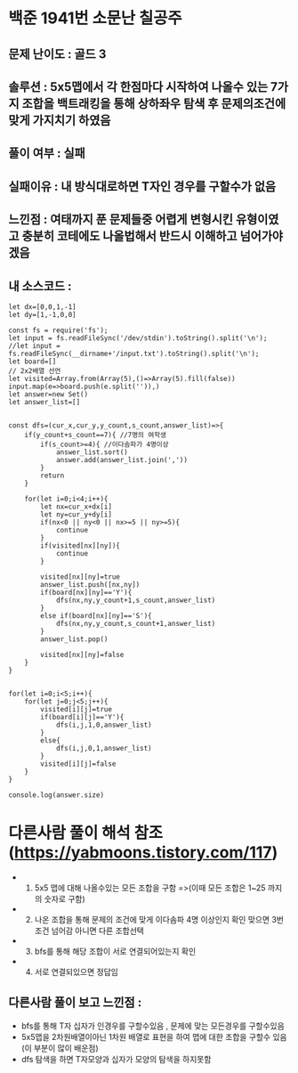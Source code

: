 # 백준 1941번 소문난 칠공주

## 문제 난이도 : 골드 3

## 솔루션 : 5x5맵에서 각 한점마다 시작하여 나올수 있는 7가지 조합을 백트래킹을 통해 상하좌우 탐색 후 문제의조건에 맞게 가지치기 하였음

## 풀이 여부 : 실패

## 실패이유 : 내 방식대로하면 T자인 경우를 구할수가 없음

## 느낀점 : 여태까지 푼 문제들중 어렵게 변형시킨 유형이였고 충분히 코테에도 나올법해서 반드시 이해하고 넘어가야겠음

## 내 소스코드 :

```
let dx=[0,0,1,-1]
let dy=[1,-1,0,0]

const fs = require('fs');
let input = fs.readFileSync('/dev/stdin').toString().split('\n');
//let input = fs.readFileSync(__dirname+'/input.txt').toString().split('\n');
let board=[]
// 2x2배열 선언
let visited=Array.from(Array(5),()=>Array(5).fill(false))
input.map(e=>board.push(e.split('')),)
let answer=new Set()
let answer_list=[]


const dfs=(cur_x,cur_y,y_count,s_count,answer_list)=>{
    if(y_count+s_count==7){ //7명의 여학생
        if(s_count>=4){ //이다솜파가 4명이상
            answer_list.sort()
            answer.add(answer_list.join(','))
        }
        return
    }

    for(let i=0;i<4;i++){
        let nx=cur_x+dx[i]
        let ny=cur_y+dy[i]
        if(nx<0 || ny<0 || nx>=5 || ny>=5){
            continue
        }
        if(visited[nx][ny]){
            continue
        }

        visited[nx][ny]=true
        answer_list.push([nx,ny])
        if(board[nx][ny]=='Y'){
            dfs(nx,ny,y_count+1,s_count,answer_list)
        }
        else if(board[nx][ny]=='S'){
            dfs(nx,ny,y_count,s_count+1,answer_list)
        }
        answer_list.pop()

        visited[nx][ny]=false
    }
}


for(let i=0;i<5;i++){
    for(let j=0;j<5;j++){
        visited[i][j]=true
        if(board[i][j]=='Y'){
            dfs(i,j,1,0,answer_list)
        }
        else{
            dfs(i,j,0,1,answer_list)
        }
        visited[i][j]=false
    }
}

console.log(answer.size)

```

# 다른사람 풀이 해석 참조 (https://yabmoons.tistory.com/117)

- 1. 5x5 맵에 대해 나올수있는 모든 조합을 구함 =>(이때 모든 조합은 1~25 까지의 숫자로 구함)
- 2. 나온 조합을 통해 문제의 조건에 맞게 이다솜파 4명 이상인지 확인 맞으면 3번조건 넘어감 아니면 다른 조합선택
- 3. bfs를 통해 해당 조합이 서로 연결되어있는지 확인
- 4. 서로 연결되있으면 정답임

## 다른사람 풀이 보고 느낀점 :

- bfs를 통해 T자 십자가 인경우를 구할수있음 , 문제에 맞는 모든경우를 구할수있음
- 5x5맵을 2차원배열이아닌 1차원 배열로 표현을 하여 맵에 대한 조합을 구할수 있음 (이 부분이 많이 배운점)
- dfs 탐색을 하면 T자모양과 십자가 모양의 탐색을 하지못함
